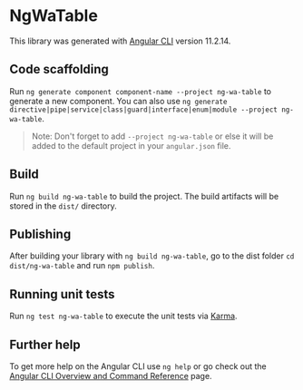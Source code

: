 # NgWaTable

This library was generated with [Angular CLI](https://github.com/angular/angular-cli) version 11.2.14.

## Code scaffolding

Run `ng generate component component-name --project ng-wa-table` to generate a new component. You can also use `ng generate directive|pipe|service|class|guard|interface|enum|module --project ng-wa-table`.
> Note: Don't forget to add `--project ng-wa-table` or else it will be added to the default project in your `angular.json` file. 

## Build

Run `ng build ng-wa-table` to build the project. The build artifacts will be stored in the `dist/` directory.

## Publishing

After building your library with `ng build ng-wa-table`, go to the dist folder `cd dist/ng-wa-table` and run `npm publish`.

## Running unit tests

Run `ng test ng-wa-table` to execute the unit tests via [Karma](https://karma-runner.github.io).

## Further help

To get more help on the Angular CLI use `ng help` or go check out the [Angular CLI Overview and Command Reference](https://angular.io/cli) page.
